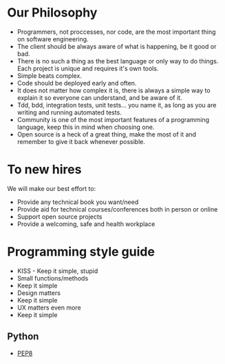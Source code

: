 # Our Philosophy

- Programmers, not proccesses, nor code, are the most important thing on software engineering.
- The client should be always aware of what is happening, be it good or bad.
- There is no such a thing as the best language or only way to do things. Each project is unique and requires it's own tools.
- Simple beats complex.
- Code should be deployed early and often.
- It does not matter how complex it is, there is always a simple way to explain it so everyone can understand, and be aware of it.
- Tdd, bdd, integration tests, unit tests... you name it, as long as you are writing and running automated tests.
- Community is one of the most important features of a programming language, keep this in mind when choosing one.
- Open source is a heck of a great thing, make the most of it and remember to give it back whenever possible.

# To new hires

We will make our best effort to:
- Provide any technical book you want/need
- Provide aid for technical courses/conferences both in person or online
- Support open source projects
- Provide a welcoming, safe and health workplace

# Programming style guide

- KISS - Keep it simple, stupid
- Small functions/methods
- Keep it simple
- Design matters
- Keep it simple
- UX matters even more
- Keep it simple

## Python
- [PEP8](https://www.python.org/dev/peps/pep-0008/)

